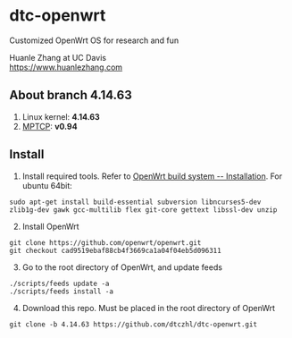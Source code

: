 # dtc-openwrt

Customized OpenWrt OS for research and fun

Huanle Zhang at UC Davis  
https://www.huanlezhang.com


## About branch 4.14.63

1. Linux kernel: **4.14.63**
2. [MPTCP](http://multipath-tcp.org/pmwiki.php?n=Main.Release94): **v0.94**


## Install

1. Install required tools. Refer to [OpenWrt build system -- Installation](https://wiki.openwrt.org/doc/howto/buildroot.exigence). For ubuntu 64bit:

  ```
  sudo apt-get install build-essential subversion libncurses5-dev zlib1g-dev gawk gcc-multilib flex git-core gettext libssl-dev unzip
  ```

2. Install OpenWrt

  ```
  git clone https://github.com/openwrt/openwrt.git
  git checkout cad9519ebaf88cb4f3669ca1a04f04eb5d096311
  ```
3. Go to the root directory of OpenWrt, and update feeds

  ```
  ./scripts/feeds update -a
  ./scripts/feeds install -a
  ```

4. Download this repo. Must be placed in the root directory of OpenWrt

  ```
  git clone -b 4.14.63 https://github.com/dtczhl/dtc-openwrt.git
  ```

